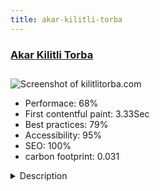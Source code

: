 ```yaml
---
title: akar-kilitli-torba
---
```


<div style="height: 3rem">
  <a href="http://www.kilitlitorba.com"><h3>Akar Kilitli Torba</h3></a>
</div>
<img loading="lazy" src="/images/thumbs/kilitlitorba.com.jpg" alt="Screenshot of kilitlitorba.com" />
<ul>
  <li>Performace: 68%</li>
  <li>
    First contentful paint:
    3.33Sec
  </li>
  <li>Best practices: 79%</li>
  <li>Accessibility: 95%</li>
  <li>SEO: 100%</li>
  <li>carbon footprint: 0.031</li>
</ul>
<details>
  <summary>Description</summary>
  <p>Akar Plastik manufactures, imports and supplies all kinds of protective and flexible packaging. We; We specialize in Polyethylene (Poly) / Reclosable Locked Plastic Bags, Cargo Bags, Retail Shopping Bags, Goods Bags, Fair Bags, PE Rolls, OPP Bags and OPP Film.We have been using Joomla since 2005. For 7 years our website has been running on Joomla 1.0. Then we migration to Joomla 3.x
Project date: 2013.</p>
</details>

